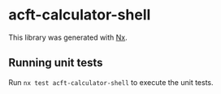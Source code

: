 # acft-calculator-shell

This library was generated with [Nx](https://nx.dev).

## Running unit tests

Run `nx test acft-calculator-shell` to execute the unit tests.
